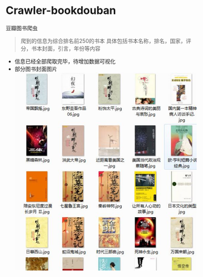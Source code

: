 # Crawler-bookdouban
豆瓣图书爬虫
> 爬到的信息为综合排名前250的书本
> 具体包括书本名称，排名，国家，评分，书本封面，引言，年份等内容

- 信息已经全部爬取完毕，待增加数据可视化
- 部分图书封面图片![效果图](demo.jpg)
